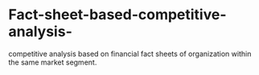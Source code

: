 # Fact-sheet-based-competitive-analysis-
competitive analysis based on financial fact sheets of organization within the same market segment.

